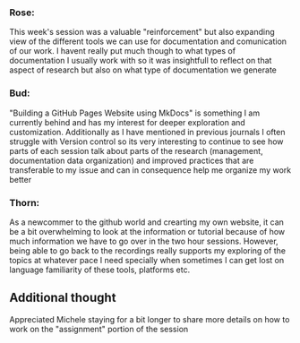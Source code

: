 ### Rose:
This week's session was a valuable "reinforcement" but also expanding view of the different tools we can use for documentation and comunication of our work. 
I havent really put much though to what types of documentation I usually work with so it was insightfull to reflect on that aspect of research but also on what type of documentation we generate

### Bud: 
"Building a GitHub Pages Website using MkDocs" is something I am currently behind and has my interest for deeper exploration and customization. Additionally as I have mentioned in previous journals 
I often struggle with Version control so its very interesting to continue to see how parts of each session talk about parts of  the research (management, documentation data organization) and improved practices that are transferable to my issue 
and can in consequence help me organize my work better

### Thorn: 
As a newcommer to the github world and crearting my own website, it can be a bit overwhelming to look at the information or tutorial because of how much information we have to go over in the two hour sessions. However, being able to 
go back to the recordings really supports my exploring of the topics at whatever pace I need specially when sometimes I can get lost on language familiarity of these tools, platforms etc.

## Additional thought
Appreciated Michele staying for a bit longer to share more details on how to work on the "assignment" portion of the session
